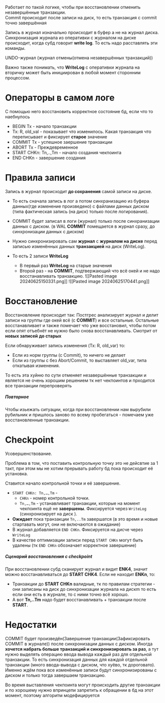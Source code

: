 Работает по такой логике, чтобы при восстановлении отменить незавершённые транзакции.  
Commit происходит после записи на диск, то есть транзакция с commit точно завершённая

Запись в журнал изначально происходит в буфер а не на журнал диска. Синхронизация журнала из оперативки с журналом на диске происходит, когда субд говорит **write log**. То есть надо расставлять эти команды.

UNDO-журнал (журнал отмены(отмена незавершённых транзакций))

Важно также понимать, что **WriteLog** с оперативки журнала на вторичку может быть инициирован в любой момент сторонним процессом.
# Операторы в самом логе
С помощью него восстановить корректное состояние бд, если что то наебнулось
- BEGIN Tx - начало транзакции
- Tx: R, old_val - показывает что изменилось. Какая транзакция что переписывает и фиксирует **старое** значение
- COMMIT Tx - успешное заершение транзакции
- ABORT Tx - Преждевременное
- START CHKn: Tn,..,Tm - начало создания чекпоинта
- END CHKn - завершение создания
 
# Правила записи
Запись в журнал происходит **до сохранения** самой записи на диске.
        
- То есть сначала запись в лог а потом синхранизацию из буфера данных(где изменение произведено) с файлами данных диском (типа фактическая запись (на диск) только после логирования).
- COMMIT будет записал в логи (журнал) только после синхранизации данных с диском. (в WAL **COMMIT** помещается в журнал сразу, до синхронизации данных с диском)
- Нужно синхронизировать сам **журнал** с **журналом на диске** перед записью изменённых данных **транзакцией** на диск (WriteLog).

- То есть 2 записи **WriteLog**
	- В первый раз **WriteLog** на старые значения
	- Второй раз - на **COMMIT**, подтвержающий что всё окей и не надо восстанавливать транзакцию.
![[Pasted image 20240625150331.png]]
![[Pasted image 20240625170441.png]]
# Восстановление
Восстановление происходит так: Постгрес анализирует журнал и делит записи на группы где окей всё (с **COMMIT**) и все остальные. Остальные восстанавливает и также помечает что уже восстановил, чтобы потом если опят отъебнёт не нужно было снова восстанавливать. Смотрит от **новых записей** **до старых**

Если обнаруживает запись изменения (Tx: R, old_var) то:
- Если из норм группы (с Commit), то ничего не делает
- Если из группы с без Abort/Commit, то выставляет old_var, типа откатывая изменения.

То есть эта хуйню по сути отменяет незавершённые транзакции и является не очень хорошим решением тк нет чекпоинтов и прходится все транзакции перепроверять

##### Повторное
Чтобы изьежать ситуации, когда при восстановлении нам вырубили рубильник и пришлось заново по всему пробегаться - помечаем уже восстановленные транзакции.

# Checkpoint
Усовершенствование.

Проблема в том, что поставить контрольную точку это не дейсвтие за 1 такт, при этом мы не хотим прерывать работу бд пока происходит её установка.

Ставится начало контрольной точки и её завершение. 

- `START CHKn: Tn,…,Tm` - 
	- `CHKn` - номер контрольной точки.
	- `Tn,…,Tm` - устанавливает транзакции, которые на момент чекпоинта ещё не **завершены**. Фиксируется через `WriteLog` (синхронизирует на диск ).
- **Ожидает** пока транзакции `Tn,..Tm` завершатся (в это время и новые стартавать могут, они не включаются в ожидание)
- В журнал добавляется `END CHKn`. Фиксируется на дисче через `WriteLog`
- В качестве оптимизации записи перед `START CHKn` могут быть удалены (тк `END CHKn` обозначает корректное завершение)
##### Сценарий восстановления с checkpoint
При восстановлении субд сканирует журнал и видит **ENK4**, значит можно восстанавливаться до **START CHK4**.
 Если не находит **ENKn**, то:
 - Транзакции до **START CHKn** валидные, тк по правилам стратегии - они записаны на диск до синхронизации журнала на дискm то есть если они есть в журнале, то с ними точно всё хорошо.
 - А вот **Tn,..Tm** надо будет восстанавливать + транзакции после **START**.

# Недостатки

COMMIT будет произведён(Завершение транзакции(Зафиксировать COMMIT в журнале)) после синхронизации данных с диском. Иногда **хочется набрать больше транзакций и синхронизировать за раз**, а тут нужно выделять операцию ввода вывода каждый раз для отдельной транзакции. То есть синхронизация данных для каждой отдельной транзакции (много ввода-вывода с диском, что хуёво, тк дороговато). Именно ждём пока все изменённые записи будут синхронизированы с диском и только тогда завершаем транзакцию.

Во время выставления чекпоинта могут происходить другие транзакции и по хорошему нужно впринцепи запретить к обращении в бд на этот момент, поэтому алгоритм модефицируется







